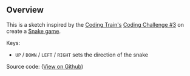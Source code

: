 
## Overview

This is a sketch inspired by the [Coding Train's][coding-train] [Coding Challenge #3][ct-challenge-3] on create a [Snake game][wiki-snake-game].

Keys:

- `UP` / `DOWN` / `LEFT` / `RIGHT` sets the direction of the snake


Source code: ([View on Github][source-code])

[processing-home]: https://processing.org
[coding-train]: https://thecodingtrain.com/
[ct-challenge-3]: https://www.youtube.com/watch?v=AaGK-fj-BAM&list=PLRqwX-V7Uu6ZiZxtDDRCi6uhfTH4FilpH&index=3
[wiki-snake-game]: https://en.wikipedia.org/wiki/Snake_(video_game_genre)
[source-code]: https://github.com/brianhonohan/sketchbook/tree/master/p5js/coding-challenges/snake/